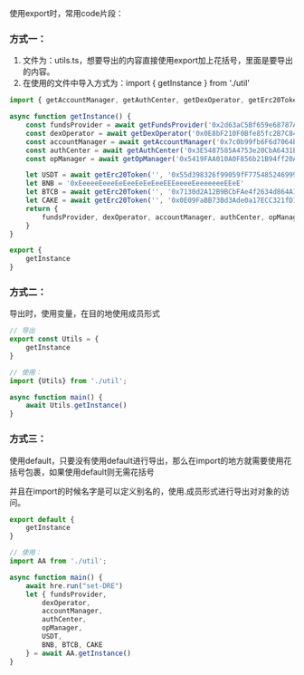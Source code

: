 使用export时，常用code片段：

### 方式一：

1. 文件为：utils.ts，想要导出的内容直接使用export加上花括号，里面是要导出的内容。
2. 在使用的文件中导入方式为：import { getInstance } from './util'

```js
import { getAccountManager, getAuthCenter, getDexOperator, getErc20Token, getFundsProvider, getOpManager } from "../../helpers/contracts-getters"

async function getInstance() {
    const fundsProvider = await getFundsProvider('0x2d63aC5Bf659e68787A0558b27347cD27C68D3De')
    const dexOperator = await getDexOperator('0x0E8bF210F0Bfe85fc2B7C848a047E669Cfb59459')
    const accountManager = await getAccountManager('0x7c0b99fb6F6d7064b5984B411e506E927fa981cC')
    const authCenter = await getAuthCenter('0x3E5487585A4753e20CbA6431Ede73ffaE18c5DCb')
    const opManager = await getOpManager('0x5419FAA010A0F856b21B94ff20A018b515D04EEA')

    let USDT = await getErc20Token('', '0x55d398326f99059fF775485246999027B3197955')
    let BNB = '0xEeeeeEeeeEeEeeEeEeEeeEEEeeeeEeeeeeeeEEeE'
    let BTCB = await getErc20Token('', '0x7130d2A12B9BCbFAe4f2634d864A1Ee1Ce3Ead9c')
    let CAKE = await getErc20Token('', '0x0E09FaBB73Bd3Ade0a17ECC321fD13a19e81cE82')
    return {
        fundsProvider, dexOperator, accountManager, authCenter, opManager, USDT, BNB, BTCB, CAKE
    }
}

export {
    getInstance
}
```

### 方式二：

导出时，使用变量，在目的地使用成员形式

```js
// 导出
export const Utils = {
    getInstance
}

// 使用：
import {Utils} from './util';

async function main() {
	await Utils.getInstance()  
}
```

### 方式三：

使用default，只要没有使用default进行导出，那么在import的地方就需要使用花括号包裹，如果使用default则无需花括号

并且在import的时候名字是可以定义别名的，使用.成员形式进行导出对对象的访问。

```js
export default {
    getInstance
}

// 使用：
import AA from './util';

async function main() {
    await hre.run("set-DRE")
    let { fundsProvider,
        dexOperator,
        accountManager,
        authCenter,
        opManager,
        USDT,
        BNB, BTCB, CAKE
    } = await AA.getInstance()
}
```

